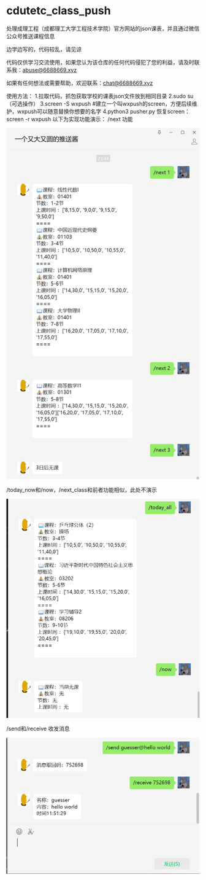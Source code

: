 # cdutetc_class_push
处理成理工程（成都理工大学工程技术学院）官方网站的json课表，并且通过微信公众号推送课程信息

边学边写的，代码较乱，请见谅


代码仅供学习交流使用，如果您认为该仓库的任何代码侵犯了您的利益，请及时联系我：abuse@6688669.xyz


如果有任何想法或需要帮助，欢迎联系：chat@6688669.xyz


使用方法：
1.拉取代码，抓包获取学校的课表json文件放到相同目录
2.sudo su（可选操作）
3.screen -S wxpush #建立一个叫wxpush的screen，方便后续维护，wxpush可以随意替换你想要的名字
4.python3 pusher.py
恢复screen：
screen -r wxpush
以下为实现功能演示：
/next 功能

![image](https://github.com/guesserx/cdutetc_class_push/blob/main/2024-04-25_235554.png)

/today_now和/now，/next_class和前者功能相似，此处不演示

![image](https://github.com/guesserx/cdutetc_class_push/blob/main/2024-04-25_235941.png)

/send和/receive 收发消息

![image](https://github.com/guesserx/cdutetc_class_push/blob/main/2024-04-26_000219.png)
